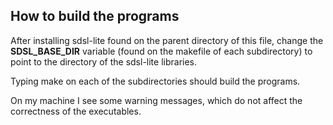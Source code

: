 How to build the programs
-------------------------

After installing sdsl-lite found on the parent directory of this file,
change the **SDSL_BASE_DIR** variable (found on the makefile of each
subdirectory) to point to the directory of the sdsl-lite
libraries.

Typing make on each of the subdirectories should build the programs.

On my machine I see some warning messages, which do not affect the correctness
of the executables.

